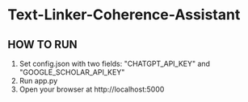 # Text-Linker-Coherence-Assistant

## HOW TO RUN

1) Set config.json with two fields: "CHATGPT_API_KEY" and "GOOGLE_SCHOLAR_API_KEY"
2) Run app.py
3) Open your browser at http://localhost:5000